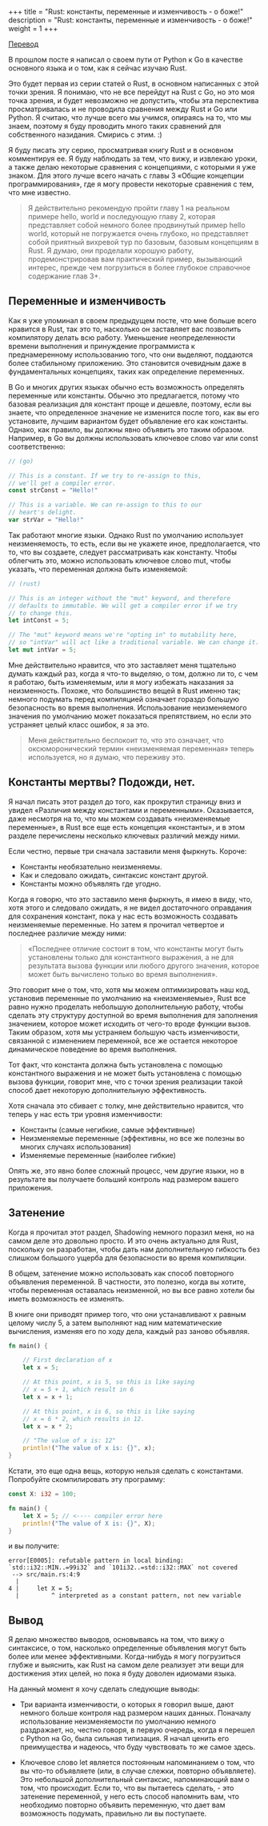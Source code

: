 +++
title = "Rust: константы, переменные и изменчивость - о боже!"
description = "Rust: константы, переменные и изменчивость - о боже!"
weight = 1
+++

[Перевод](https://oswalt.dev/2020/03/rust-constants-variables-and-mutability-oh-my/)

В прошлом посте я написал о своем пути от Python к Go в качестве основного языка и о том, как я сейчас изучаю Rust.

Это будет первая из серии статей о Rust, в основном написанных с этой точки зрения. Я понимаю, что не все перейдут на Rust с Go, но это моя точка зрения, и будет невозможно не допустить, чтобы эта перспектива просматривалась и не проводила сравнения между Rust и Go или Python. Я считаю, что лучше всего мы учимся, опираясь на то, что мы знаем, поэтому я буду проводить много таких сравнений для собственного назидания. Смирись с этим. :)

Я буду писать эту серию, просматривая книгу Rust и в основном комментируя ее. Я буду наблюдать за тем, что вижу, и извлекаю уроки, а также делаю некоторые сравнения с концепциями, с которыми я уже знаком. Для этого лучше всего начать с главы 3 «Общие концепции программирования», где я могу провести некоторые сравнения с тем, что мне известно.

> Я действительно рекомендую пройти главу 1 на реальном примере hello, world и последующую главу 2, которая представляет собой немного более продвинутый пример hello world, который не погружается очень глубоко, но представляет собой приятный вихревой тур по базовым, базовым концепциям в Rust. Я думаю, они проделали хорошую работу, продемонстрировав вам практический пример, вызывающий интерес, прежде чем погрузиться в более глубокое справочное содержание глав 3+.

## Переменные и изменчивость

Как я уже упоминал в своем предыдущем посте, что мне больше всего нравится в Rust, так это то, насколько он заставляет вас позволить компилятору делать всю работу. Уменьшение неопределенности времени выполнения и принуждение программиста к преднамеренному использованию того, что они выделяют, поддаются более стабильному приложению. Это становится очевидным даже в фундаментальных концепциях, таких как определение переменных.

В Go и многих других языках обычно есть возможность определять переменные или константы. Обычно это предлагается, потому что базовая реализация для констант проще и дешевле, поэтому, если вы знаете, что определенное значение не изменится после того, как вы его установите, лучшим вариантом будет объявление его как константы. Однако, как правило, вы должны явно объявить это таким образом. Например, в Go вы должны использовать ключевое слово var или const соответственно: 

```go
// (go)

// This is a constant. If we try to re-assign to this,
// we'll get a compiler error.
const strConst = "Hello!"

// This is a variable. We can re-assign to this to our
// heart's delight.
var strVar = "Hello!"
```

Так работают многие языки. Однако Rust по умолчанию использует неизменяемость, то есть, если вы не укажете иное, предполагается, что то, что вы создаете, следует рассматривать как константу. Чтобы облегчить это, можно использовать ключевое слово mut, чтобы указать, что переменная должна быть изменяемой: 

```rust
// (rust)

// This is an integer without the "mut" keyword, and therefore
// defaults to immutable. We will get a compiler error if we try
// to change this.
let intConst = 5;

// The "mut" keyword means we're "opting in" to mutability here,
// so "intVar" will act like a traditional variable. We can change it.
let mut intVar = 5;
```

Мне действительно нравится, что это заставляет меня тщательно думать каждый раз, когда я что-то выделяю, о том, должно ли то, с чем я работаю, быть изменяемым, или я могу избежать наказания за неизменность. Похоже, что большинство вещей в Rust именно так; немного подумать перед компиляцией означает гораздо большую безопасность во время выполнения. Использование неизменяемого значения по умолчанию может показаться препятствием, но если это устраняет целый класс ошибок, я за это.

> Меня действительно беспокоит то, что это означает, что оксюморонический термин «неизменяемая переменная» теперь используется, но я думаю, что переживу это.

## Константы мертвы? Подожди, нет.

Я начал писать этот раздел до того, как прокрутил страницу вниз и увидел «Различия между константами и переменными». Оказывается, даже несмотря на то, что мы можем создавать «неизменяемые переменные», в Rust все еще есть концепция «константы», и в этом разделе перечислены несколько ключевых различий между ними.

Если честно, первые три сначала заставили меня фыркнуть. Короче:

- Константы необязательно неизменяемы.
- Как и следовало ожидать, синтаксис констант другой.
- Константы можно объявлять где угодно.

Когда я говорю, что это заставило меня фыркнуть, я имею в виду, что, хотя этого и следовало ожидать, я не видел достаточного оправдания для сохранения констант, пока у нас есть возможность создавать неизменяемые переменные. Но затем я прочитал четвертое и последнее различие между ними:

> «Последнее отличие состоит в том, что константы могут быть установлены только для константного выражения, а не для результата вызова функции или любого другого значения, которое может быть вычислено только во время выполнения».

Это говорит мне о том, что, хотя мы можем оптимизировать наш код, установив переменные по умолчанию на «неизменяемые», Rust все равно нужно проделать небольшую дополнительную работу, чтобы сделать эту структуру доступной во время выполнения для заполнения значением, которое может исходить от чего-то вроде функции вызов. Таким образом, хотя мы устраняем большую часть изменчивости, связанной с изменением переменной, все же остается некоторое динамическое поведение во время выполнения.

Тот факт, что константа должна быть установлена с помощью константного выражения и не может быть установлена с помощью вызова функции, говорит мне, что с точки зрения реализации такой способ дает некоторую дополнительную эффективность.

Хотя сначала это сбивает с толку, мне действительно нравится, что теперь у нас есть три уровня изменчивости:

- Константы (самые негибкие, самые эффективные)
- Неизменяемые переменные (эффективны, но все же полезны во многих случаях использования)
- Изменяемые переменные (наиболее гибкие)

Опять же, это явно более сложный процесс, чем другие языки, но в результате вы получаете больший контроль над размером вашего приложения. 

## Затенение

Когда я прочитал этот раздел, Shadowing немного поразил меня, но на самом деле это довольно просто. И это очень актуально для Rust, поскольку он разработан, чтобы дать нам дополнительную гибкость без слишком большого ущерба для безопасности во время компиляции.

В общем, затенение можно использовать как способ повторного объявления переменной. В частности, это полезно, когда вы хотите, чтобы переменная оставалась неизменной, но вы все равно хотели бы иметь возможность ее изменять.

В книге они приводят пример того, что они устанавливают x равным целому числу 5, а затем выполняют над ним математические вычисления, изменяя его по ходу дела, каждый раз заново объявляя. 

```rust
fn main() {

    // First declaration of x
    let x = 5;

    // At this point, x is 5, so this is like saying
    // x = 5 + 1, which result in 6
    let x = x + 1;

    // At this point, x is 6, so this is like saying
    // x = 6 * 2, which results in 12.
    let x = x * 2;

    // "The value of x is: 12"
    println!("The value of x is: {}", x);
}
```

Кстати, это еще одна вещь, которую нельзя сделать с константами. Попробуйте скомпилировать эту программу: 

```rust
const X: i32 = 100;

fn main() {
    let X = 5; // <---- compiler error here
    println!("The value of X is: {}", X);
}
```

и вы получите: 

```
error[E0005]: refutable pattern in local binding: `std::i32::MIN..=99i32` and `101i32..=std::i32::MAX` not covered
 --> src/main.rs:4:9
  |
4 |     let X = 5;
  |         ^ interpreted as a constant pattern, not new variable
```

## Вывод

Я делаю множество выводов, основываясь на том, что вижу о синтаксисе, о том, насколько определенные объявления могут быть более или менее эффективными. Когда-нибудь я могу погрузиться глубже и выяснить, как Rust на самом деле реализует эти вещи для достижения этих целей, но пока я буду доволен идиомами языка.

На данный момент я хочу сделать следующие выводы:

- Три варианта изменчивости, о которых я говорил выше, дают немного больше контроля над размером наших данных. Поначалу использование неизменяемости по умолчанию немного раздражает, но, честно говоря, в первую очередь, когда я перешел с Python на Go, была сильная типизация. Я начал ценить его преимущества и надеюсь, что буду чувствовать то же самое здесь.

- Ключевое слово let является постоянным напоминанием о том, что вы что-то объявляете (или, в случае слежки, повторно объявляете). Это небольшой дополнительный синтаксис, напоминающий вам о том, что происходит. Если то, что вы пытаетесь сделать, - это затенение переменной, у него есть способ напомнить вам, что необходимо повторно объявить переменную, что дает вам возможность подумать, правильно ли вы поступаете. 

